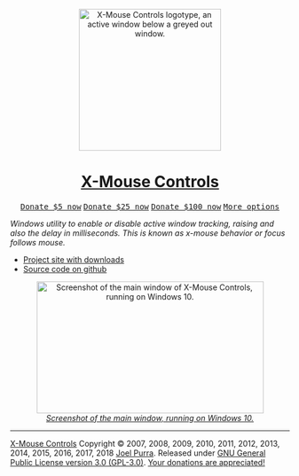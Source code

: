 <p align="center">
  <a href="https://joelpurra.com/projects/X-Mouse_Controls/"><img src="./docs/Design/02/Images/icon/xmouse-controls-2048x2048.png" width="256" height="256" alt="X-Mouse Controls logotype, an active window below a greyed out window." /></a></p>

<h1 align="center">
  <a href="https://joelpurra.com/projects/X-Mouse_Controls/">X-Mouse Controls</a>
</h1>

<p class="donate" align="center">
  <a href="https://joelpurra.com/donate/proceed/?amount=5&currency=usd"><kbd>Donate $5 now</kbd></a>
  <a href="https://joelpurra.com/donate/proceed/?amount=25&currency=usd"><kbd>Donate $25 now</kbd></a>
  <a href="https://joelpurra.com/donate/proceed/?amount=100&currency=usd&invoice=true"><kbd>Donate $100 now</kbd></a>
  <a href="https://joelpurra.com/donate/"><kbd>More options</kbd></a>
</p>

*Windows utility to enable or disable active window tracking, raising and also the delay in milliseconds. This is known as x-mouse behavior or focus follows mouse.*

- [Project site with downloads](https://joelpurra.com/projects/X-Mouse_Controls/)
- [Source code on github](https://github.com/joelpurra/xmouse-controls)

<p align="center">
  <a href="https://joelpurra.com/projects/X-Mouse_Controls/"><img src="./docs/Screenshots/x-mouse_controls_main_window_2018-10-06T1730z_01.png" width="409" height="238" alt="Screenshot of the main window of X-Mouse Controls, running on Windows 10." /><br />
  <em>Screenshot of the main window, running on Windows 10.</em></a>
</p>



---



[X-Mouse Controls](https://joelpurra.com/projects/X-Mouse_Controls/) Copyright &copy; 2007, 2008, 2009, 2010, 2011, 2012, 2013, 2014, 2015, 2016, 2017, 2018 [Joel Purra](https://joelpurra.com/). Released under [GNU General Public License version 3.0 (GPL-3.0)](https://www.gnu.org/licenses/gpl.html). [Your donations are appreciated!](https://joelpurra.com/donate/)
